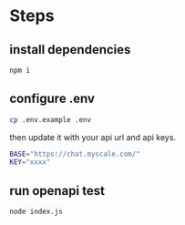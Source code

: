 # Steps

## install dependencies

```bash
npm i
```

## configure .env

```bash
cp .env.example .env
```

then update it with your api url and api keys.

```bash
BASE="https://chat.myscale.com/"
KEY="xxxx"
```

## run openapi test

```bash
node index.js
```
